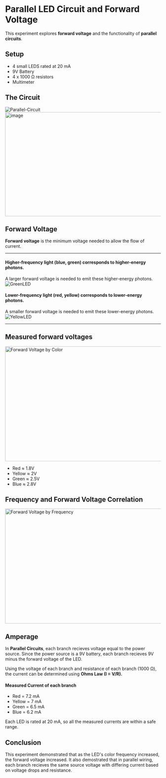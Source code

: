 # Parallel LED Circuit and Forward Voltage
This experiment explores **forward voltage** and the functionality of **parallel circuits**.

## Setup
* 4 small LEDS rated at 20 mA
* 9V Battery
* 4 x 1000 Ω resistors
* Multimeter

## The Circuit
![Parallel-Circuit](https://github.com/user-attachments/assets/1f92e7cd-8548-4d49-bce9-434f5014572d)
<img width="736" height="336" alt="image" src="https://github.com/user-attachments/assets/ce25fedc-557d-4670-989f-73ed31cced24" />

## Forward Voltage
**Forward voltage** is the minimum voltage needed to allow the flow of current.

--- 

#### Higher-frequency light (blue, green) corresponds to higher-energy photons. 
A larger forward voltage is needed to emit these higher-energy photons.
![GreenLED](https://github.com/user-attachments/assets/da359e6f-9024-4d2a-9afc-1f5160e758df)

#### Lower-frequency light (red, yellow) corresponds to lower-energy photons. 
A smaller forward voltage is needed to emit these lower-energy photons.
![YellowLED](https://github.com/user-attachments/assets/1448bc86-52fc-4c75-b27c-1d8c9f4d04dc)

---

## Measured forward voltages
<img width="600" height="371" alt="Forward Voltage by Color" src="https://github.com/user-attachments/assets/437ac982-f67c-4861-b200-5c3477f35673" />

* Red ≈ 1.8V
* Yellow ≈ 2V
* Green ≈ 2.5V
* Blue ≈ 2.8V

## Frequency and Forward Voltage Correlation
<img width="600" height="371" alt="Forward Voltage by Frequency" src="https://github.com/user-attachments/assets/38c8121e-2cbf-44c4-afe7-3bf5a251eb04" />


## Amperage
In **Parallel Circuits**, each branch recieves voltage equal to the power source. Since the power source is a 9V battery, each branch recieves 9V minus the forward voltage of the LED.

Using the voltage of each branch and resistance of each branch (1000 Ω), the current can be determined using **Ohms Law (I = V/R).**

#### Measured Current of each branch
* Red = 7.2 mA
* Yellow = 7 mA
* Green = 6.5 mA
* Blue = 6.2 mA

Each LED is rated at 20 mA, so all the measured currents are within a safe range.



## Conclusion
This experiment demonstrated that as the LED's color frequency increased, the forward voltage increased. It also demostrated that in parallel wiring, each branch recieves the same source voltage with differing current based on voltage drops and resistance.


